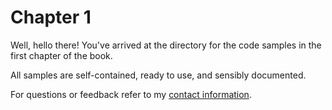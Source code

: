 # Chapter 1

Well, hello there! You've arrived at the directory for the code samples in the first chapter of the book.

All samples are self-contained, ready to use, and sensibly documented.

For questions or feedback refer to my [contact information](https://github.com/bevacqua/buildfirst#feedback).
